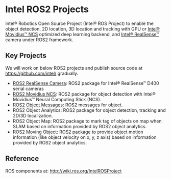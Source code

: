# Intel ROS2 Projects
Intel® Robotics Open Source Project (Intel® ROS Project) to enable the object detection, 2D location, 3D location and tracking with GPU or [Intel® Movidius™ NCS](https://developer.movidius.com/) optimized deep learning backend, and [Intel® RealSense™](http://www.intel.com/realsense) camera under ROS2 framework.

## Key Projects
We will work on below ROS2 projects and publish source code at https://github.com/intel/ gradually.
*  [ROS2 RealSense Camera](https://github.com/intel/ros2_intel_realsense): ROS2 package for Intel® RealSense™ D400 serial cameras
*  [ROS2 Movidius NCS](https://github.com/intel/ros2_intel_movidius_ncs): ROS2 package for object detection with Intel® Movidius™ Neural Computing Stick (NCS).
*  [ROS2 Object Messages](https://github.com/intel/ros2_object_msgs): ROS2 messages for object.
*  ROS2 Object Analytics: ROS2 package for object detection, tracking and 2D/3D localization.
*  ROS2 Object Map: ROS2 package to mark tag of objects on map when SLAM based on information provided by ROS2 object analytics.
*  ROS2 Moving Object: ROS2 package to provide object motion information (like object velocity on x, y, z axis) based on information provided by ROS2 object analytics.

## Reference
ROS components at: http://wiki.ros.org/IntelROSProject
